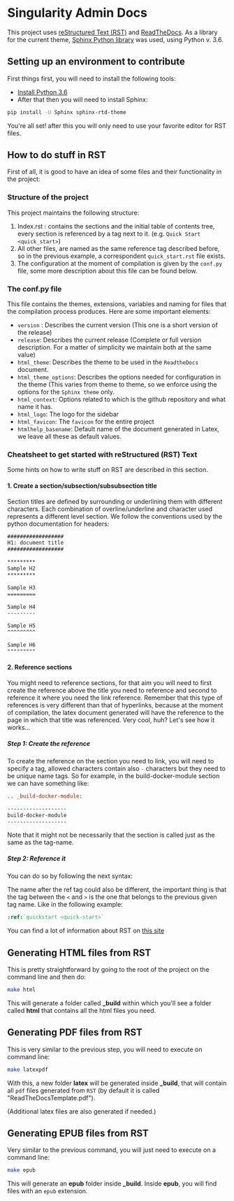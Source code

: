 # Singularity Admin Docs

This project uses [reStructured Text (RST)](http://docutils.sourceforge.net/rst.html)
and [ReadTheDocs](https://readthedocs.org/). As a library for the current theme,
[Sphinx Python library](https://pypi.org/project/Sphinx/lt="PyPI") was used,
using Python v. 3.6.

## Setting up an environment to contribute

First things first, you will need to install the following tools:

- [Install Python 3.6](https://www.python.org/download/releases/3.6/)
- After that then you will need to install Sphinx:

```sh
pip install -U Sphinx sphinx-rtd-theme
```

You're all set! after this you will only need to use your favorite editor for
RST files.

## How to do stuff in RST

First of all, it is good to have an idea of some files and their functionality
in the project:

### Structure of the project

This project maintains the following structure:

1. Index.rst : contains the sections and the initial table of contents tree,
every section is referenced by a tag next to it. (e.g. ``Quick Start <quick_start>``)
2. All other files, are named as the same reference tag described before, so in
the previous example, a correspondent ``quick_start.rst`` file exists.
3. The configuration at the moment of compilation is given by the ``conf.py``
file, some more description about this file can be found below.

### **The conf.py file**

This file contains the themes, extensions, variables and naming for files that
the compilation process produces. Here are some important elements:

- ``version`` : Describes the current version (This one is a short version of
    the release)
- ``release``: Describes the current release (Complete or full version
    description. For a matter of simplicity we maintain both at the same value)
- ``html_theme``: Describes the theme to be used in the ``ReadtheDocs`` document.
- ``html_theme_options``: Describes the options needed for configuration in the
    theme (This varies from theme to theme, so we enforce using the options for
    the ``Sphinx theme`` only.
- ``html_context``: Options related to which is the github repository and what
    name it has.
- ``html_logo``: The logo for the sidebar
- ``html_favicon``: The ``favicon`` for the entire project
- ``htmlhelp_basename``: Default name of the document generated in Latex, we
    leave all these as default values.

### **Cheatsheet to get started with reStructured (RST) Text**

Some hints on how to write stuff on RST are described in this section.

#### **1. Create a section/subsection/subsubsection title**

Section titles are defined by surrounding or underlining them with different
characters. Each combination of overline/underline and character used represents
a different level section. We follow the conventions used by the python
documentation for headers:

```rst
##################
H1: document title
##################

*********
Sample H2
*********

Sample H3
=========

Sample H4
---------

Sample H5
^^^^^^^^^

Sample H6
"""""""""
```

#### 2. Reference sections

You might need to reference sections, for that aim you will need to first create
the reference above the title you need to reference and second to reference it
where you need the link reference. Remember that this type of references is very
different than that of hyperlinks, because at the moment of compilation, the
latex document generated will have the reference to the page in which that title
was referenced. Very cool, huh? Let's see how it works...

##### Step 1: Create the reference

To create the reference on the section you need to link, you will need to
specify a tag, allowed characters contain also ``-`` characters but they need to
be unique name tags. So for example, in the build-docker-module section we can
have something like:  

```rst
.. _build-docker-module:

-------------------
build-docker-module
-------------------
```

Note that it might not be necessarily that the section is called just as the
same as the tag-name.

##### Step 2: Reference it

You can do so by following the next syntax:

The name after the ref tag could also be different, the important thing is that
the tag between the ``<`` and ``>`` is the one that belongs to the previous
given tag name. Like in the following example:

```rst
:ref:`quickstart <quick-start>`
```

You can find a lot of information about RST on
[this site](http://docutils.sourceforge.net/docs/ref/rst/restructuredtext.html)

## Generating HTML files from RST

This is pretty straightforward by going to the root of the project on the
command line and then do:

```sh
make html
```

This will generate a folder called **_build** within which you'll see a folder
called **html** that contains all the html files you need.

## Generating PDF files from RST

This is very similar to the previous step, you will need to execute on command
line:

```sh
make latexpdf
```

With this, a new folder **latex** will be generated inside **_build**,
that will contain all `pdf` files generated from `RST`
(by default it is called "ReadTheDocsTemplate.pdf").

(Additional latex files are also generated if needed.)

## Generating EPUB files from RST

Very similar to the previous command, you will just need to execute on a command
line:

```sh
make epub
```

This will generate an **epub** folder inside **_build**. Inside **epub**,
you will find files with an `epub` extension.
